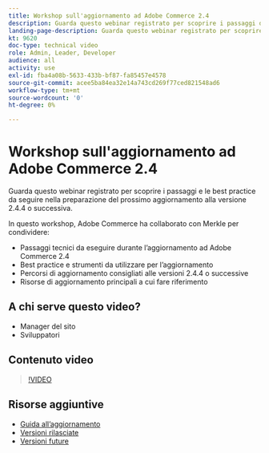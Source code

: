 ```yaml
---
title: Workshop sull'aggiornamento ad Adobe Commerce 2.4
description: Guarda questo webinar registrato per scoprire i passaggi dell’aggiornamento di Adobe Commerce e le best practice per le versioni 2.4.4 e successive.
landing-page-description: Guarda questo webinar registrato per scoprire i passaggi e le best practice per l’aggiornamento ad Adobe Commerce 2.4.
kt: 9620
doc-type: technical video
role: Admin, Leader, Developer
audience: all
activity: use
exl-id: fba4a08b-5633-433b-bf87-fa85457e4578
source-git-commit: acee5ba84ea32e14a743cd269f77ced821548ad6
workflow-type: tm+mt
source-wordcount: '0'
ht-degree: 0%

---
```


# Workshop sull&#39;aggiornamento ad Adobe Commerce 2.4

Guarda questo webinar registrato per scoprire i passaggi e le best practice da seguire nella preparazione del prossimo aggiornamento alla versione 2.4.4 o successiva.

In questo workshop, Adobe Commerce ha collaborato con Merkle per condividere:

- Passaggi tecnici da eseguire durante l’aggiornamento ad Adobe Commerce 2.4
- Best practice e strumenti da utilizzare per l’aggiornamento
- Percorsi di aggiornamento consigliati alle versioni 2.4.4 o successive
- Risorse di aggiornamento principali a cui fare riferimento

## A chi serve questo video?

- Manager del sito
- Sviluppatori

## Contenuto video

>[!VIDEO](https://video.tv.adobe.com/v/340038?quality=12&learn=on)

## Risorse aggiuntive

- [Guida all’aggiornamento](https://experienceleague.adobe.com/docs/commerce-operations/upgrade-guide/overview.html)
- [Versioni rilasciate](https://devdocs.magento.com/release/released-versions.html)
- [Versioni future](https://devdocs.magento.com/release/)
